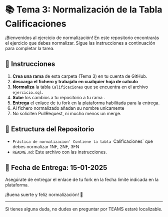 # 📚 Tema 3: Normalización de la Tabla Calificaciones

¡Bienvenidos al ejercicio de normalización! En este repositorio encontrarás el ejercicio que debes normalizar. Sigue las instrucciones a continuación para completar la tarea.

## 🚀 Instrucciones

1. **Crea una rama** de esta carpeta (Tema 3) en tu cuenta de GitHub.
2. **descarga el fichero y trabajalo en cualquier hoja de calculo** 
3. **Normaliza** la tabla `Calificaciones` que se encuentra en el archivo `ejercicio.sql`.
4. **Sube** los cambios a tu repositorio a tu rama .
5. **Entrega** el enlace de tu fork en la plataforma habilitada para la entrega.
6. Al fichero normalizado añadan su nombre unicamente
7. No soliciten PullRequest, ni mucho menos un merge.

## 📂 Estructura del Repositorio

- `Práctica de normalizacion' Contiene la tabla `Calificaciones` que debes normalizar 1NF, 2NF, 3FN
- `README.md`: Este archivo con las instrucciones.

## 📅 Fecha de Entrega: 15-01-2025

Asegúrate de entregar el enlace de tu fork en la fecha límite indicada en la plataforma.

¡Buena suerte y feliz normalización! 🎉

---

Si tienes alguna duda, no dudes en preguntar por TEAMS estaré localizable.

